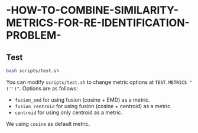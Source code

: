 # -HOW-TO-COMBINE-SIMILARITY-METRICS-FOR-RE-IDENTIFICATION-PROBLEM-

## Test

```bash
bash scripts/test.sh
```
You can modify `scripts/test.sh` to change metric options at `TEST.METRICS "('')"`. Options are as follows:
- `fusion_emd` for using fusion (cosine + EMD) as a metric.
- `fusion_centroid` for using fusion (cosine + centroid) as a metric.
- `centroid` for using only centroid as a metric.

We using `cosine` as default metric.
